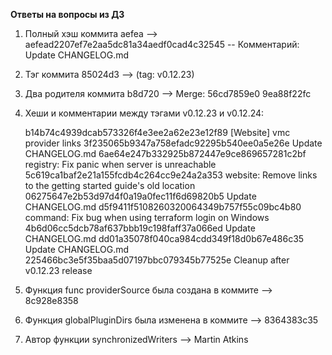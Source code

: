 **Ответы на  вопросы из ДЗ**

1. Полный хэш коммита aefea --> aefead2207ef7e2aa5dc81a34aedf0cad4c32545 -- Комментарий: Update CHANGELOG.md
2. Тэг коммита 85024d3 --> (tag: v0.12.23)
3. Два родителя коммита b8d720 --> Merge: 56cd7859e0 9ea88f22fc
4. Хеши и комментарии между тэгами  v0.12.23 и v0.12.24:

    b14b74c4939dcab573326f4e3ee2a62e23e12f89 [Website] vmc provider links
    3f235065b9347a758efadc92295b540ee0a5e26e Update CHANGELOG.md
    6ae64e247b332925b872447e9ce869657281c2bf registry: Fix panic when server is unreachable
    5c619ca1baf2e21a155fcdb4c264cc9e24a2a353 website: Remove links to the getting started guide's old location
    06275647e2b53d97d4f0a19a0fec11f6d69820b5 Update CHANGELOG.md
    d5f9411f5108260320064349b757f55c09bc4b80 command: Fix bug when using terraform login on Windows
    4b6d06cc5dcb78af637bbb19c198faff37a066ed Update CHANGELOG.md
    dd01a35078f040ca984cdd349f18d0b67e486c35 Update CHANGELOG.md
    225466bc3e5f35baa5d07197bbc079345b77525e Cleanup after v0.12.23 release

5. Функция func providerSource была создана в коммите --> 8c928e8358
6. Функция globalPluginDirs была изменена в коммите --> 8364383c35
7. Автор функции synchronizedWriters --> Martin Atkins